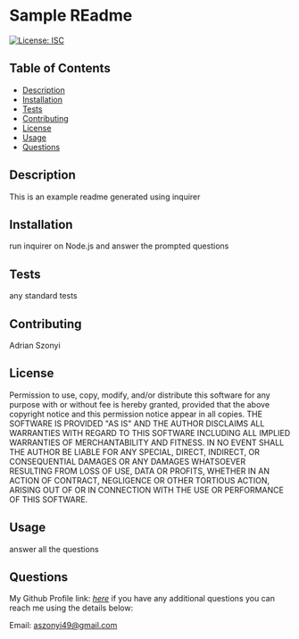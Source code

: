 
# Sample REadme



[![License: ISC](https://img.shields.io/badge/License-ISC-blue.svg)](https://opensource.org/licenses/ISC)



## Table of Contents

- [Description](#Description)
- [Installation](#Installation)
- [Tests](#Tests)
- [Contributing](#Contributing)
- [License](#License)
- [Usage](#Usage)
- [Questions](#Questions)

## Description

This is an example readme generated using inquirer

## Installation

run inquirer on Node.js and answer the prompted questions

## Tests

any standard tests

## Contributing

Adrian Szonyi

## License


Permission to use, copy, modify, and/or distribute this software for any purpose with or without fee is hereby granted, provided that the above copyright notice and this permission notice appear in all copies. THE SOFTWARE IS PROVIDED "AS IS" AND THE AUTHOR DISCLAIMS ALL WARRANTIES WITH REGARD TO THIS SOFTWARE INCLUDING ALL IMPLIED WARRANTIES OF MERCHANTABILITY AND FITNESS. IN NO EVENT SHALL THE AUTHOR BE LIABLE FOR ANY SPECIAL, DIRECT, INDIRECT, OR CONSEQUENTIAL DAMAGES OR ANY DAMAGES WHATSOEVER RESULTING FROM LOSS OF USE, DATA OR PROFITS, WHETHER IN AN ACTION OF CONTRACT, NEGLIGENCE OR OTHER TORTIOUS ACTION, ARISING OUT OF OR IN CONNECTION WITH THE USE OR PERFORMANCE OF THIS SOFTWARE.



## Usage

answer all the questions

## Questions

My Github Profile link: [_here_](https://github.com/Adrian-szonyi)
if you have any additional questions you can reach me using the details below:

Email: aszonyi49@gmail.com
